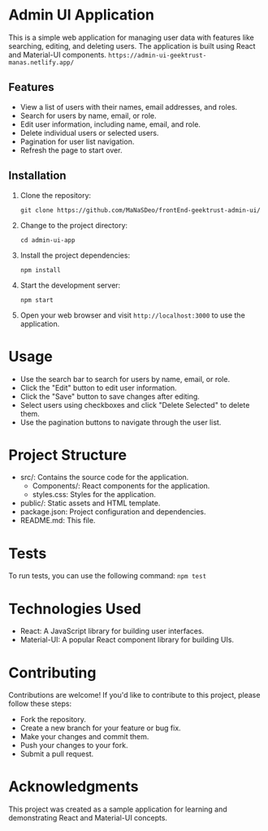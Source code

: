 # Admin UI Application 

This is a simple web application for managing user data with features like searching, editing, and deleting users. The application is built using React and Material-UI components.
```https://admin-ui-geektrust-manas.netlify.app/```

## Features

- View a list of users with their names, email addresses, and roles.
- Search for users by name, email, or role.
- Edit user information, including name, email, and role.
- Delete individual users or selected users.
- Pagination for user list navigation.
- Refresh the page to start over.

## Installation

1. Clone the repository:

   ```git clone https://github.com/MaNaSDeo/frontEnd-geektrust-admin-ui/ ```

2. Change to the project directory:

    ```cd admin-ui-app```

3. Install the project dependencies:

    ```npm install```

4. Start the development server:

    ```npm start```

5. Open your web browser and visit ```http://localhost:3000``` to use the application.

# Usage

- Use the search bar to search for users by name, email, or role.
- Click the "Edit" button to edit user information.
- Click the "Save" button to save changes after editing.
- Select users using checkboxes and click "Delete Selected" to delete them.
- Use the pagination buttons to navigate through the user list.

# Project Structure

- src/: Contains the source code for the application.
    - Components/: React components for the application.
    - styles.css: Styles for the application.
- public/: Static assets and HTML template.
- package.json: Project configuration and dependencies.
- README.md: This file.

# Tests
To run tests, you can use the following command:
```npm test```

# Technologies Used
- React: A JavaScript library for building user interfaces.
- Material-UI: A popular React component library for building UIs.

# Contributing
Contributions are welcome! If you'd like to contribute to this project, please follow these steps:

- Fork the repository.
- Create a new branch for your feature or bug fix.
- Make your changes and commit them.
- Push your changes to your fork.
- Submit a pull request.


# Acknowledgments
This project was created as a sample application for learning and demonstrating React and Material-UI concepts.
